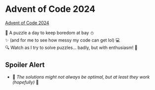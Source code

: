 # Advent of Code 2024
[Advent of Code 2024](https://adventofcode.com/2024/about)

🎄 A puzzle a day to keep boredom at bay ⛄️  
✨ (and for me to see how messy my code can get lol) 💻  
🔍 Watch as I try to solve puzzles... badly, but with enthusiasm! 🚀  

## Spoiler Alert
- 🚨 *The solutions might not always be optimal, but at least they work (hopefully)* 🚨

